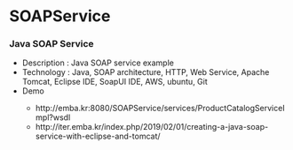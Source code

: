 # SOAPService

<h3><strong>Java SOAP Service</strong></h3>

<ul>
  <li>Description : Java SOAP service example</li>
  <li>Technology : Java, SOAP architecture, HTTP, Web Service, Apache Tomcat, Eclipse IDE, SoapUI IDE, AWS, ubuntu, Git
  <li>Demo</li>
  <ul>
    <li>http://emba.kr:8080/SOAPService/services/ProductCatalogServiceImpl?wsdl</li>
    <li>http://iter.emba.kr/index.php/2019/02/01/creating-a-java-soap-service-with-eclipse-and-tomcat/</li>
  </ul>
</ul>
